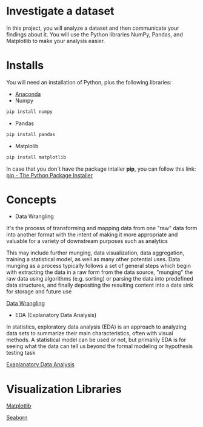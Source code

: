 # Investigate a dataset

In this project, you will analyze a dataset and then communicate your findings about it. You will use the Python libraries NumPy, Pandas, and Matplotlib to make your analysis easier.

# Installs

You will need an installation of Python, plus the following libraries:

  - [Anaconda](https://www.anaconda.com/distribution/)
  - Numpy 
```python
pip install numpy
```
  - Pandas
```python
pip install pandas
```
- Matplolib
 ```python
pip install matplotlib
```   
In case that you don´t have the package intaller __pip__, you can follow this link:
[pip - The Python Package Installer](https://pip.pypa.io/en/stable/)


# Concepts

- Data Wrangling

It's the process of transforming and mapping data from one "raw" data form into another format with the intent of making it more appropriate and valuable for a variety of downstream purposes such as analytics

This may include further munging, data visualization, data aggregation, training a statistical model, as well as many other potential uses. Data munging as a process typically follows a set of general steps which begin with extracting the data in a raw form from the data source, "munging" the raw data using algorithms (e.g. sorting) or parsing the data into predefined data structures, and finally depositing the resulting content into a data sink for storage and future use

[Data Wrangling](https://en.wikipedia.org/wiki/Data_wrangling)

- EDA (Explanatory Data Analysis)

In statistics, exploratory data analysis (EDA) is an approach to analyzing data sets to summarize their main characteristics, often with visual methods. A statistical model can be used or not, but primarily EDA is for seeing what the data can tell us beyond the formal modeling or hypothesis testing task

[Exaplanatory Data Analysis](https://en.wikipedia.org/wiki/Exploratory_data_analysis)

# Visualization Libraries

[Matplotlib](https://matplotlib.org/index.html)

[Seaborn](https://seaborn.pydata.org/)
